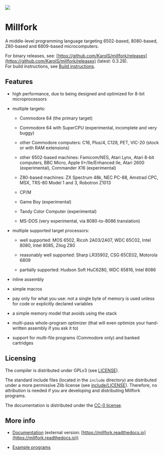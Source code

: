 ![](logo_transparent.png)

# Millfork

A middle-level programming language targeting 6502-based, 8080-based, Z80-based and 6809-based microcomputers. 

For binary releases, see: [https://github.com/KarolS/millfork/releases](https://github.com/KarolS/millfork/releases)
(latest: 0.3.28).  
For build instructions, see [Build instructions](./COMPILING.md).

## Features

* high performance, due to being designed and optimized for 8-bit microprocessors

* multiple targets:

    * Commodore 64 (the primary target)
    
    * Commodore 64 with SuperCPU (experimental, incomplete and very buggy)
    
    * other Commodore computers: C16, Plus/4, C128, PET, VIC-20 (stock or with RAM extensions)
    
    * other 6502-based machines: Famicom/NES, Atari Lynx, Atari 8-bit computers, BBC Micro, Apple II+/IIe/Enhanced IIe, Atari 2600 (experimental), Commander X16 (experimental)
    
    * Z80-based machines: ZX Spectrum 48k, NEC PC-88, Amstrad CPC, MSX, TRS-80 Model 1 and 3, Robotron Z1013
    
    * CP/M
    
    * Game Boy (experimental)
    
    * Tandy Color Computer (experimental)
    
    * MS-DOS (very experimental, via 8080-to-8086 translation)

* multiple supported target processors:

    * well supported: MOS 6502, Ricoh 2A03/2A07, WDC 65C02, Intel 8080, Intel 8085, Zilog Z80
    
    * reasonably well supported: Sharp LR35902, CSG 65CE02, Motorola 6809
    
    * partially supported: Hudson Soft HuC6280, WDC 65816, Intel 8086

* inline assembly

* simple macros

* pay only for what you use: not a single byte of memory is used unless for code or explicitly declared variables

* a simple memory model that avoids using the stack

* multi-pass whole-program optimizer (that will even optimize your hand-written assembly if you ask it to)

* support for multi-file programs (Commodore only) and banked cartridges

## Licensing

The compiler is distributed under GPLv3 (see [LICENSE](LICENSE)).

The standard include files (located in the `include` directory) are distributed under a more permissive Zlib license (see [include/LICENSE](include/LICENSE)).
Therefore, no attribution is needed if you are developing and distributing Millfork programs.

The documentation is distributed under the [CC-0 license](https://creativecommons.org/publicdomain/zero/1.0/).

## More info

* [Documentation](docs/README.md) (external version: [https://millfork.readthedocs.io](https://millfork.readthedocs.io))

* [Example programs](examples/README.md)


